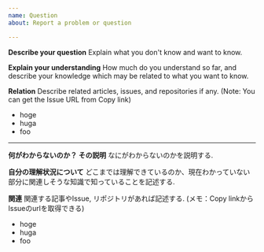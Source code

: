 ```yaml
---
name: Question
about: Report a problem or question

---
```


**Describe your question**
Explain what you don't know and want to know.

**Explain your understanding**
How much do you understand so far, and describe your knowledge which may be related to what you want to know.

**Relation**
Describe related articles, issues, and repositories if any.
(Note: You can get the Issue URL from Copy link)
- hoge
- huga
- foo

---

**何がわからないのか？ その説明**
なにがわからないのかを説明する.  

**自分の理解状況について**
どこまでは理解できているのか、現在わかっていない部分に関連しそうな知識で知っていることを記述する.

**関連**
関連する記事やIssue, リポジトリがあれば記述する. 
(メモ：Copy linkからIssueのurlを取得できる)  
- hoge
- huga
- foo